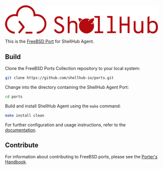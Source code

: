 ![shellHub's FreeBSD Port logo](./logo.png)

This is the [FreeBSD Port](https://www.FreeBSD.org/ports) for ShellHub
Agent.

## Build

Clone the FreeBSD Ports Collection repository to your local system:

```sh
git clone https://github.com/shellhub-io/ports.git
```

Change into the directory containing the ShellHub Agent Port:

```sh
cd ports
```

Build and install ShellHub Agent using the `make` command:

```sh
make install clean
```

For further configuration and usage instructions, refer to the [documentation](https://docs.shellhub.io).

## Contribute

For information about contributing to FreeBSD ports, please see the [Porter's
Handbook](https://docs.freebsd.org/en/books/porters-handbook/).
